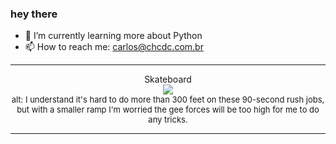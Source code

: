 ### hey there 

- :seedling: I’m currently learning more about Python
- :mailbox: How to reach me: carlos@chcdc.com.br


---


<!-- xkcd -->
<p align="center">Skateboard</br><img src=https://imgs.xkcd.com/comics/skateboard.png></br><font size =2>alt: I understand it's hard to do more than 300 feet on these 90-second rush jobs, but with a smaller ramp I'm worried the gee forces will be too high for me to do any tricks.</br></font></p></table></p> 


<!-- xkcd -->
---

